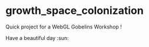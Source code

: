 # growth_space_colonization

Quick project for a WebGL Gobelins Workshop !

Have a beautiful day :sun:
